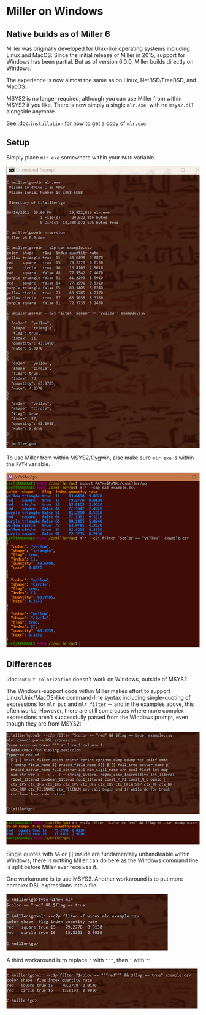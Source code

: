 <!---  PLEASE DO NOT EDIT DIRECTLY. EDIT THE .md.in FILE PLEASE. --->
# Miller on Windows

## Native builds as of Miller 6

Miller was originally developed for Unix-like operating systems including Linux and MacOS. Since the initial release of Miller in 2015, support for Windows has been partial. But as of version 6.0.0, Miller builds directly on Windows.

The experience is now almost the same as on Linux, NetBSD/FreeBSD, and MacOS.

MSYS2 is no longer required, although you can use Miller from within MSYS2 if you like. There is now simply a single ``mlr.exe``, with no ``msys2.dll`` alongside anymore.

See :doc:`installation` for how to get a copy of ``mlr.exe``.

## Setup

Simply place ``mlr.exe`` somewhere within your ``PATH`` variable.

![pix/miller-windows.png](pix/miller-windows.png)

To use Miller from within MSYS2/Cygwin, also make sure ``mlr.exe`` is within the ``PATH`` variable.

![pix/miller-msys.png](pix/miller-msys.png)

## Differences

:doc:`output-colorization` doesn't work on Windows, outside of MSYS2.

The Windows-support code within Miller makes effort to support Linux/Unix/MacOS-like command-line syntax including single-quoting of expressions for ``mlr put`` and ``mlr filter`` -- and in the examples above, this often works. However, there are still some cases where more complex expressions aren't successfully parsed from the Windows prompt, even though they are from MSYS2:

![pix/miller-windows-complex.png](pix/miller-windows-complex.png)

![pix/miller-msys-complex.png](pix/miller-msys-complex.png)

Single quotes with ``&&`` or ``||`` inside are fundamentally unhandleable within Windows; there is nothing Miller can do here as the Windows command line is split before Miller ever receives it.

One workaround is to use MSYS2. Another workaround is to put more complex DSL expressions into a file:

![pix/miller-windows-complex-workaround.png](pix/miller-windows-complex-workaround.png)

A third workaround is to replace ``"`` with ``"""``, then ``'`` with ``"``:

![pix/miller-windows-triple-double-quote.png](pix/miller-windows-triple-double-quote.png)
